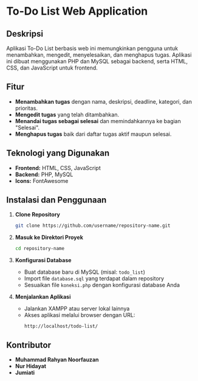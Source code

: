 # To-Do List Web Application

## Deskripsi
Aplikasi To-Do List berbasis web ini memungkinkan pengguna untuk menambahkan, mengedit, menyelesaikan, dan menghapus tugas. Aplikasi ini dibuat menggunakan PHP dan MySQL sebagai backend, serta HTML, CSS, dan JavaScript untuk frontend.

## Fitur
- **Menambahkan tugas** dengan nama, deskripsi, deadline, kategori, dan prioritas.
- **Mengedit tugas** yang telah ditambahkan.
- **Menandai tugas sebagai selesai** dan memindahkannya ke bagian "Selesai".
- **Menghapus tugas** baik dari daftar tugas aktif maupun selesai.

## Teknologi yang Digunakan
- **Frontend:** HTML, CSS, JavaScript
- **Backend:** PHP, MySQL
- **Icons:** FontAwesome

## Instalasi dan Penggunaan
1. **Clone Repository**
   ```bash
   git clone https://github.com/username/repository-name.git
   ```
2. **Masuk ke Direktori Proyek**
   ```bash
   cd repository-name
   ```
3. **Konfigurasi Database**
   - Buat database baru di MySQL (misal: `todo_list`)
   - Import file `database.sql` yang terdapat dalam repository
   - Sesuaikan file `koneksi.php` dengan konfigurasi database Anda

4. **Menjalankan Aplikasi**
   - Jalankan XAMPP atau server lokal lainnya
   - Akses aplikasi melalui browser dengan URL:
     ```
     http://localhost/todo-list/
     ```


## Kontributor
- **Muhammad Rahyan Noorfauzan**
- **Nur Hidayat**
- **Jumiati**

